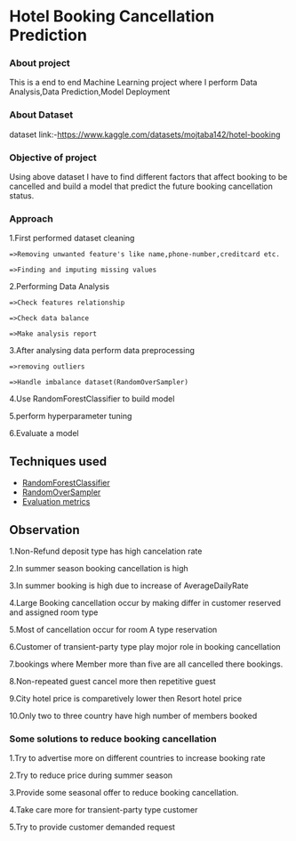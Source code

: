 
# Hotel Booking Cancellation Prediction

### About project
This is a end to end Machine Learning project where I perform Data Analysis,Data Prediction,Model Deployment

### About Dataset
 
dataset link:-https://www.kaggle.com/datasets/mojtaba142/hotel-booking

### Objective of project

Using above dataset I have to find different factors that affect booking to be cancelled and build a model that predict the future booking cancellation status.

### Approach

1.First performed dataset cleaning 
  
    =>Removing unwanted feature's like name,phone-number,creditcard etc.

    =>Finding and imputing missing values

2.Performing Data Analysis
 
    =>Check features relationship

    =>Check data balance 

    =>Make analysis report

3.After analysing data perform data preprocessing

    =>removing outliers

    =>Handle imbalance dataset(RandomOverSampler)

4.Use RandomForestClassifier to build model

5.perform hyperparameter tuning

6.Evaluate a model 




## Techniques used

 - [RandomForestClassifier](https://scikit-learn.org/stable/modules/generated/sklearn.ensemble.RandomForestClassifier.html)
 - [RandomOverSampler](https://imbalanced-learn.org/stable/references/generated/imblearn.over_sampling.RandomOverSampler.html)
 - [Evaluation metrics](https://scikit-learn.org/stable/modules/model_evaluation.html)


## Observation
1.Non-Refund deposit type has high cancelation rate

2.In summer season booking cancellation is high 

3.In summer booking is high due to increase of AverageDailyRate

4.Large Booking cancellation occur by making differ in customer reserved and assigned room type

5.Most of cancellation occur for room A type reservation 

6.Customer of transient-party type play mojor role in booking cancellation

7.bookings where Member more than five are all cancelled there bookings.

8.Non-repeated guest cancel more then repetitive guest

9.City hotel price is comparetively lower then Resort hotel price

10.Only two to three country have high number of members booked

### Some solutions to reduce booking cancellation

1.Try to advertise more on different countries to increase booking rate

2.Try to reduce price during summer season

3.Provide some seasonal offer to reduce booking cancellation.

4.Take care more for transient-party type customer

5.Try to provide customer demanded request 
